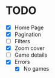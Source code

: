 # TODO

- [x] Home Page
- [x] Pagination
- [ ] Filters
- [x] Zoom cover
- [ ] Game details
- [x] Errors
  - [x] No games